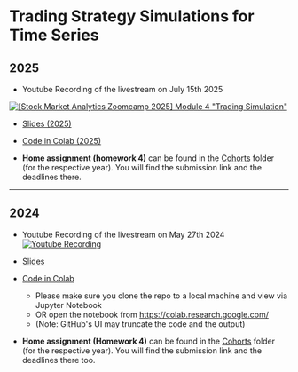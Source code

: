 # Trading Strategy Simulations for Time Series

## 2025
- Youtube Recording of the livestream on July 15th 2025 

[![[Stock Market Analytics Zoomcamp 2025] Module 4 "Trading Simulation"](https://markdown-videos-api.jorgenkh.no/url?url=https%3A%2F%2Fwww.youtube.com%2Fwatch%3Fv%3DYU7N-sY8eCQ)](https://www.youtube.com/watch?v=YU7N-sY8eCQ)


- [Slides (2025)](https://docs.google.com/presentation/d/e/2PACX-1vSJtVViCdY5M14-a4sxEWxvwNnpIgdrlhvAIhsT1csBXlOA2PaiFIPGIIehfOpru7Ev8T_S3JHC_9mT/pub?start=false&loop=false&delayms=3000)

- [Code in Colab (2025)](https://github.com/DataTalksClub/stock-markets-analytics-zoomcamp/blob/main/04-trading-strategy-and-simulation/%5B2025%5D_Module_04_Colab_Trading_Simulations.ipynb)

- **Home assignment (homework 4)** can be found in the [Cohorts](../cohorts/) folder (for the respective year). You will find the submission link and the deadlines there.
---

## 2024
- Youtube Recording of the livestream on May 27th 2024 <br>
[![Youtube Recording](https://markdown-videos-api.jorgenkh.no/youtube/VV-cZM_M4EE)](https://www.youtube.com/watch?v=VV-cZM_M4EE)

- [Slides](https://docs.google.com/presentation/d/e/2PACX-1vSJtVViCdY5M14-a4sxEWxvwNnpIgdrlhvAIhsT1csBXlOA2PaiFIPGIIehfOpru7Ev8T_S3JHC_9mT/pub?start=false&loop=false&delayms=3000&slide=id.p)  

- [Code in Colab](https://github.com/DataTalksClub/stock-markets-analytics-zoomcamp/blob/main/04-trading-strategy-and-simulation/Module_04_Colab_Trading_Simulations.ipynb) 
  * Please make sure you clone the repo to a local machine and view via Jupyter Notebook 
  * OR open the notebook from https://colab.research.google.com/ 
  * (Note: GitHub's UI may truncate the code and the output) 

- **Home assignment (Homework 4)** can be found in the [Cohorts](../cohorts/) folder (for the respective year). You will find the submission link and the deadlines there too.